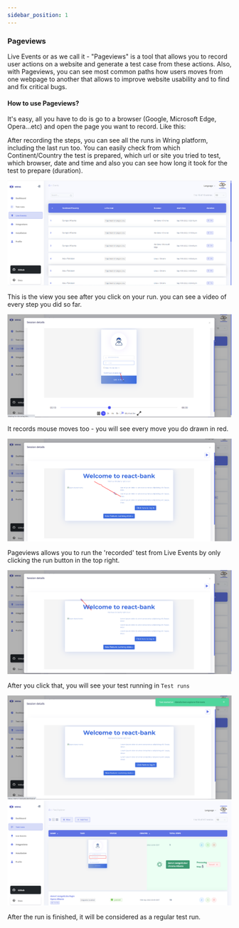 ```yaml
---
sidebar_position: 1
---
```


### Pageviews

Live Events or as we call it - "Pageviews" is a tool that allows you to record user actions on a website and generate a test case from these actions. Also, with Pageviews, you can see most common paths how users moves from one webpage to another that allows to improve website usability and to find and fix critical bugs.

#### How to use Pageviews?

It's easy, all you have to do is go to a browser (Google, Microsoft Edge, Opera...etc) and open the page you want to record. 
Like this: 


<ReactPlayer width="100%" playing controls url='/Wring_docs/img/Pageview.mp4' />


After recording the steps, you can see all the runs in Wring platform, including the last run too. You can easily check from which Continent/Country the test is prepared, which url or site you tried to test, which browser, date and time and also you can see how long it took for the test to prepare (duration). 

![Pageview](/img/pageview.png)

This is the view you see after you click on your run. you can see a video of every step you did so far. 

![Pageview](/img/field.png)

It records mouse moves too - you will see every move you do drawn in red. 

![Pageview](/img/pagg.png)


Pageviews allows you to run the 'recorded' test from Live Events by only clicking the run button in the top right.

![Pageview](/img/runbutton.png)

After you click that, you will see your test running in `Test runs` 

![Pageview](/img/start1.png)
![Pageview](/img/running.png)

After the run is finished, it will be considered as a regular test run.